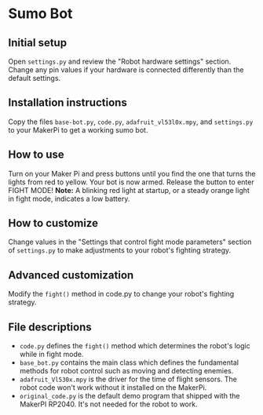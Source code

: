 # Sumo Bot

## Initial setup
Open `settings.py` and review the "Robot hardware settings" section. Change any pin values if your hardware is connected differently than the default settings.

## Installation instructions
Copy the files `base-bot.py`, `code.py`, `adafruit_vl53l0x.mpy`, and `settings.py` to your MakerPi to get a working sumo bot.

## How to use
Turn on your Maker Pi and press buttons until you find the one that turns the lights from red to yellow. Your bot is now armed. Release the button to enter FIGHT MODE!
**Note:** A blinking red light at startup, or a steady orange light in fight mode, indicates a low battery.

## How to customize
Change values in the "Settings that control fight mode parameters" section of `settings.py` to make adjustments to your robot's fighting strategy.

## Advanced customization
Modify the `fight()` method in code.py to change your robot's fighting strategy.

## File descriptions 
* `code.py` defines the `fight()` method which determines the robot's logic while in fight mode.
* `base_bot.py` contains the main class which defines the fundamental methods for robot control such as moving and detecting enemies.
* `adafruit_Vl530x.mpy` is the driver for the time of flight sensors. The robot code won't work without it installed on the MakerPi.
* `original_code.py` is the default demo program that shipped with the MakerPI RP2040. It's not needed for the robot to work.
